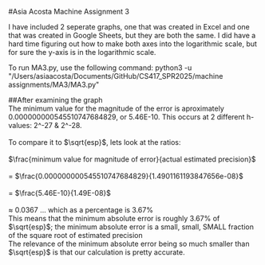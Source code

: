 #Asia Acosta Machine Assignment 3

I have included 2 seperate graphs, one that was created in Excel and one that was created in Google Sheets, but they are both the same. I did have a hard time figuring out how to make both axes into the logarithmic scale, but for sure the y-axis is in the logarithmic scale. 

To run MA3.py, use the following command: python3 -u "/Users/asiaacosta/Documents/GitHub/CS417_SPR2025/machine assignments/MA3/MA3.py" 


##After examining the graph
</br> The minimum value for the magnitude of the error is aproximately 0.000000000545510747684829, or 5.46E-10. This occurs at 2 different h-values: 2^-27 & 2^-28. </br>
</br> To compare it to $\sqrt{esp}$, lets look at the ratios: </br>
</br> $\frac{minimum value for magnitude of error}{actual estimated precision}$ </br>
</br> = $\frac{0.000000000545510747684829}{1.4901161193847656e-08}$ </br>
</br> = $\frac{5.46E-10}{1.49E-08}$ </br> 
</br> $\approx$ 0.0367 ... which as a percentage is 3.67% </br>
This means that the minimum absolute error is roughly 3.67% of $\sqrt{esp}$; the minimum absolute error is a small, small, SMALL fraction of the square root of estimated precision</br>
The relevance of the minimum absolute error being so much smaller than $\sqrt{esp}$ is that our calculation is pretty accurate. 

